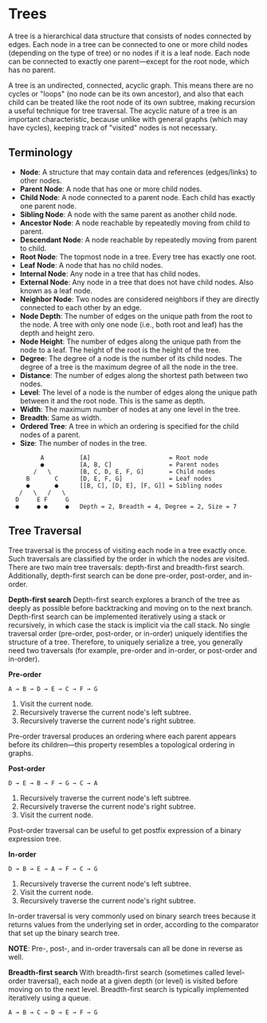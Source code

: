 # Trees

A tree is a hierarchical data structure that consists of nodes connected by edges. Each node in a tree can be connected to one or more child nodes (depending on the type of tree) or no nodes if it is a leaf node. Each node can be connected to exactly one parent—except for the root node, which has no parent.

A tree is an undirected, connected, acyclic graph. This means there are no cycles or "loops" (no node can be its own ancestor), and also that each child can be treated like the root node of its own subtree, making recursion a useful technique for tree traversal. The acyclic nature of a tree is an important characteristic, because unlike with general graphs (which may have cycles), keeping track of "visited" nodes is not necessary.

## Terminology

* **Node**: A structure that may contain data and references (edges/links) to other nodes.
* **Parent Node**: A node that has one or more child nodes.
* **Child Node**: A node connected to a parent node. Each child has exactly one parent node.
* **Sibling Node**: A node with the same parent as another child node.
* **Ancestor Node**: A node reachable by repeatedly moving from child to parent.
* **Descendant Node**: A node reachable by repeatedly moving from parent to child.
* **Root Node**: The topmost node in a tree. Every tree has exactly one root.
* **Leaf Node**: A node that has no child nodes.
* **Internal Node**: Any node in a tree that has child nodes.
* **External Node**: Any node in a tree that does not have child nodes. Also known as a leaf node.
* **Neighbor Node**: Two nodes are considered neighbors if they are directly connected to each other by an edge.
* **Node Depth**: The number of edges on the unique path from the root to the node. A tree with only one node (i.e., both root and leaf) has the depth and height zero.
* **Node Height**: The number of edges along the unique path from the node to a leaf. The height of the root is the height of the tree.
* **Degree**: The degree of a node is the number of its child nodes. The degree of a tree is the maximum degree of all the node in the tree.
* **Distance**: The number of edges along the shortest path between two nodes.
* **Level**: The level of a node is the number of edges along the unique path between it and the root node. This is the same as depth.
* **Width**: The maximum number of nodes at any one level in the tree.
* **Breadth**: Same as width.
* **Ordered Tree**: A tree in which an ordering is specified for the child nodes of a parent.
* **Size**: The number of nodes in the tree.

```
         A          [A]                      = Root node
         ●          [A, B, C]                = Parent nodes
       /   \        [B, C, D, E, F, G]       = Child nodes
     B       C      [D, E, F, G]             = Leaf nodes
     ●       ●      [[B, C], [D, E], [F, G]] = Sibling nodes
   /   \   /   \
  D     E F     G
  ●     ● ●     ●   Depth = 2, Breadth = 4, Degree = 2, Size = 7
```

## Tree Traversal

Tree traversal is the process of visiting each node in a tree exactly once. Such traversals are classified by the order in which the nodes are visited. There are two main tree traversals: depth-first and breadth-first search. Additionally, depth-first search can be done pre-order, post-order, and in-order.

**Depth-first search**
Depth-first search explores a branch of the tree as deeply as possible before backtracking and moving on to the next branch. Depth-first search can be implemented iteratively using a stack or recursively, in which case the stack is implicit via the call stack. No single traversal order (pre-order, post-order, or in-order) uniquely identifies the structure of a tree. Therefore, to uniquely serialize a tree, you generally need two traversals (for example, pre-order and in-order, or post-order and in-order).

**Pre-order**

```
A → B → D → E → C → F → G
```

1. Visit the current node.
2. Recursively traverse the current node's left subtree.
3. Recursively traverse the current node's right subtree.

Pre-order traversal produces an ordering where each parent appears before its children—this property resembles a topological ordering in graphs.

**Post-order**

```
D → E → B → F → G → C → A
```

1. Recursively traverse the current node's left subtree.
2. Recursively traverse the current node's right subtree.
3. Visit the current node.

Post-order traversal can be useful to get postfix expression of a binary expression tree.

**In-order**

```
D → B → E → A → F → C → G
```

1. Recursively traverse the current node's left subtree.
2. Visit the current node.
3. Recursively traverse the current node's right subtree.

In-order traversal is very commonly used on binary search trees because it returns values from the underlying set in order, according to the comparator that set up the binary search tree.

**NOTE**: Pre-, post-, and in-order traversals can all be done in reverse as well.

**Breadth-first search**
With breadth-first search (sometimes called level-order traversal), each node at a given depth (or level) is visited before moving on to the next level. Breadth-first search is typically implemented iteratively using a queue.

```
A → B → C → D → E → F → G
```
